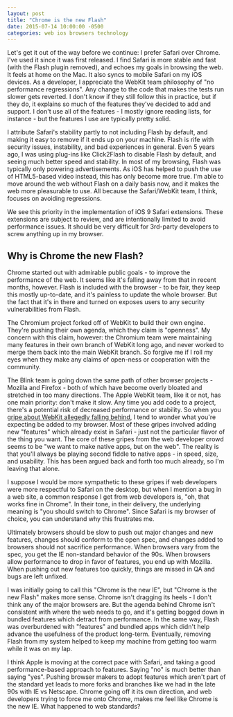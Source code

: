```yaml
---
layout: post
title: "Chrome is the new Flash"
date: 2015-07-14 10:00:00 -0500
categories: web ios browsers technology
---
```


Let's get it out of the way before we continue: I prefer Safari over Chrome. I've used it since it was first released. I find Safari is more stable and fast (with the Flash plugin removed), and echoes my goals in browsing the web. It feels at home on the Mac. It also syncs to mobile Safari on my iOS devices. As a developer, I appreciate the WebKit team philosophy of "no performance regressions". Any change to the code that makes the tests run slower gets reverted. I don't know if they still follow this in practice, but if they do, it explains so much of the features they've decided to add and support. I don't use all of the features - I mostly ignore reading lists, for instance - but the features I use are typically pretty solid.

I attribute Safari's stability partly to not including Flash by default, and making it easy to remove if it ends up on your machine. Flash is rife with security issues, instability, and bad experiences in general. Even 5 years ago, I was using plug-ins like Click2Flash to disable Flash by default, and seeing much better speed and stability. In most of my browsing, Flash was typically only powering advertisements. As iOS has helped to push the use of HTML5-based video instead, this has only become more true. I'm able to move around the web without Flash on a daily basis now, and it makes the web more pleasurable to use. All because the Safari/WebKit team, I think, focuses on avoiding regressions.

We see this priority in the implementation of iOS 9 Safari extensions. These extensions are subject to review, and are intentionally limited to avoid performance issues. It should be very difficult for 3rd-party developers to screw anything up in my browser.

## Why is Chrome the new Flash?

Chrome started out with admirable public goals - to improve the performance of the web. It seems like it's falling away from that in recent months, however. Flash is included with the browser - to be fair, they keep this mostly up-to-date, and it's painless to update the whole browser. But the fact that it's in there and turned on exposes users to any security vulnerabilities from Flash.

The Chromium project forked off of WebKit to build their own engine. They're pushing their own agenda, which they claim is "openness". My concern with this claim, however: the Chromium team were maintaining many features in their own branch of WebKit long ago, and never worked to merge them back into the main WebKit branch. So forgive me if I roll my eyes when they make any claims of open-ness or cooperation with the community.

The Blink team is going down the same path of other browser projects - Mozilla and Firefox - both of which have become overly bloated and stretched in too many directions. The Apple WebKit team, like it or not, has one main priority: don't make it slow. Any time you add code to a project, there's a potential risk of decreased performance or stability. So when you [gripe about WebKit allegedly falling behind](http://nolanlawson.com/2015/06/30/safari-is-the-new-ie/), I tend to wonder what you're expecting be added to my browser. Most of these gripes involved adding new "features" which already exist in Safari - just not the particular flavor of the thing you want. The core of these gripes from the web developer crowd seems to be "we want to make native apps, but on the web". The reality is that you'll always be playing second fiddle to native apps - in speed, size, and usability. This has been argued back and forth too much already, so I'm leaving that alone.

I suppose I would be more sympathetic to these gripes if web developers were more respectful to Safari on the desktop, but when I mention a bug in a web site, a common response I get from web developers is, "oh, that works fine in Chrome". In their tone, in their delivery, the underlying meaning is "you should switch to Chrome". Since Safari is my browser of choice, you can understand why this frustrates me.

Ultimately browsers should be slow to push out major changes and new features, changes should conform to the open spec, and changes added to browsers should not sacrifice performance. When browsers vary from the spec, you get the IE non-standard behavior of the 90s. When browsers allow performance to drop in favor of features, you end up with Mozilla. When pushing out new features too quickly, things are missed in QA and bugs are left unfixed.

I was initially going to call this "Chrome is the new IE", but "Chrome is the new Flash" makes more sense. Chrome isn't dragging its heels - I don't think any of the major browsers are. But the agenda behind Chrome isn't consistent with where the web needs to go, and it's getting bogged down in bundled features which detract from performance. In the same way, Flash was overburdened with "features" and bundled apps which didn't help advance the usefulness of the product long-term. Eventually, removing Flash from my system helped to keep my machine from getting too warm while it was on my lap.

I think Apple is moving at the correct pace with Safari, and taking a good performance-based approach to features. Saying "no" is much better than saying "yes". Pushing browser makers to adopt features which aren't part of the standard yet leads to more forks and branches like we had in the late 90s with IE vs Netscape. Chrome going off it its own direction, and web developers trying to force me onto Chrome, makes me feel like Chrome is the new IE. What happened to web standards?
